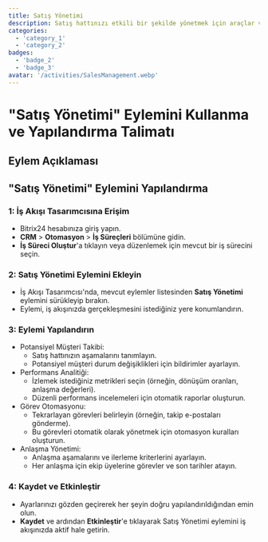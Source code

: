 ```yaml
---
title: Satış Yönetimi
description: Satış hattınızı etkili bir şekilde yönetmek için araçlar ve içgörüler.
categories: 
  - 'category_1'
  - 'category_2'
badges: 
  - 'badge_2'
  - 'badge_3'
avatar: '/activities/SalesManagement.webp'
---
```


# "Satış Yönetimi" Eylemini Kullanma ve Yapılandırma Talimatı

## Eylem Açıklaması

## **"Satış Yönetimi" Eylemini Yapılandırma**

### 1: İş Akışı Tasarımcısına Erişim
- Bitrix24 hesabınıza giriş yapın.
- **CRM** > **Otomasyon** > **İş Süreçleri** bölümüne gidin.
- **İş Süreci Oluştur**'a tıklayın veya düzenlemek için mevcut bir iş sürecini seçin.

### 2: Satış Yönetimi Eylemini Ekleyin
- İş Akışı Tasarımcısı'nda, mevcut eylemler listesinden **Satış Yönetimi** eylemini sürükleyip bırakın.
- Eylemi, iş akışınızda gerçekleşmesini istediğiniz yere konumlandırın.

### 3: Eylemi Yapılandırın
- Potansiyel Müşteri Takibi:
  - Satış hattınızın aşamalarını tanımlayın.
  - Potansiyel müşteri durum değişiklikleri için bildirimler ayarlayın.
- Performans Analitiği:
  - İzlemek istediğiniz metrikleri seçin (örneğin, dönüşüm oranları, anlaşma değerleri).
  - Düzenli performans incelemeleri için otomatik raporlar oluşturun.
- Görev Otomasyonu:
  - Tekrarlayan görevleri belirleyin (örneğin, takip e-postaları gönderme).
  - Bu görevleri otomatik olarak yönetmek için otomasyon kuralları oluşturun.
- Anlaşma Yönetimi:
  - Anlaşma aşamalarını ve ilerleme kriterlerini ayarlayın.
  - Her anlaşma için ekip üyelerine görevler ve son tarihler atayın.

### 4: Kaydet ve Etkinleştir
- Ayarlarınızı gözden geçirerek her şeyin doğru yapılandırıldığından emin olun.
- **Kaydet** ve ardından **Etkinleştir**'e tıklayarak Satış Yönetimi eylemini iş akışınızda aktif hale getirin.